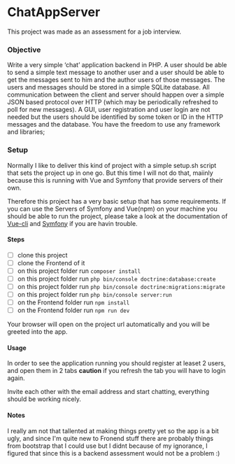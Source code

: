 # ChatAppServer
This project was made as an assessment for a job interview.

### Objective
Write a very simple ‘chat’ application backend in PHP. 
A user should be able to send a simple text message to another user and a user should be able to get the messages sent to him and the author users of those messages. 
The users and messages should be stored in a simple SQLite database. 
All communication between the client and server should happen over a simple JSON based protocol over HTTP (which may be periodically refreshed to poll for new messages).
A GUI, user registration and user login are not needed but the users should be identified by some token or ID in the HTTP messages and the database. 
You have the freedom to use any framework and libraries;

### Setup

Normally I like to deliver this kind of project with a simple setup.sh script that sets the project up in one go.
But this time I will not do that, maiinly because this is running with Vue and Symfony that provide servers of their own.

Therefore this project has a very basic setup that has some requirements. If you can use the Servers of Symfony and Vue(npm) on your machine you should be able to run the project, please take a look at the documentation of [Vue-cli](https://cli.vuejs.org/) and [Symfony](https://symfony.com/doc/current/setup/built_in_web_server.html) if you are havin trouble.

#### Steps
- [ ] clone this project
- [ ] clone the Frontend of it
- [ ] on this project folder run `composer install`
- [ ] on this project folder run `php bin/console doctrine:database:create`
- [ ] on this project folder run `php bin/console doctrine:migrations:migrate`
- [ ] on this project folder run `php bin/console server:run`
- [ ] on the Frontend folder run `npm install`
- [ ] on the Frontend folder run `npm run dev`
 
 Your browser will open on the project url automatically and you will be greeted into the app.
 
#### Usage

In order to see the application running you should register at leaset 2 users, and open them in 2 tabs **caution** if you refresh the tab you will have to login again.

Invite each other with the email address and start chatting, everything should be working nicely.

#### Notes

I really am not that tallented at making things pretty yet so the app is a bit ugly, and since I'm quite new to Fronend stuff there are probably things from bootstrap that I could use but I didnt because of my ignorance, I figured that since this is a backend assessment would not be a problem :)
